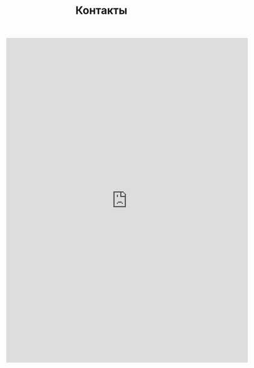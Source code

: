 ﻿---
layout: default
title: Контакты
published: true
exclude: true
---

<iframe src="https://docs.google.com/forms/d/e/1FAIpQLSdb-fx3HmgPzAUOd7t0bCq3v0DbqObhNgICld1rbeJFfEjr6Q/viewform?embedded=true" width="640" height="861" frameborder="0" marginheight="0" marginwidth="0">Загрузка...</iframe>